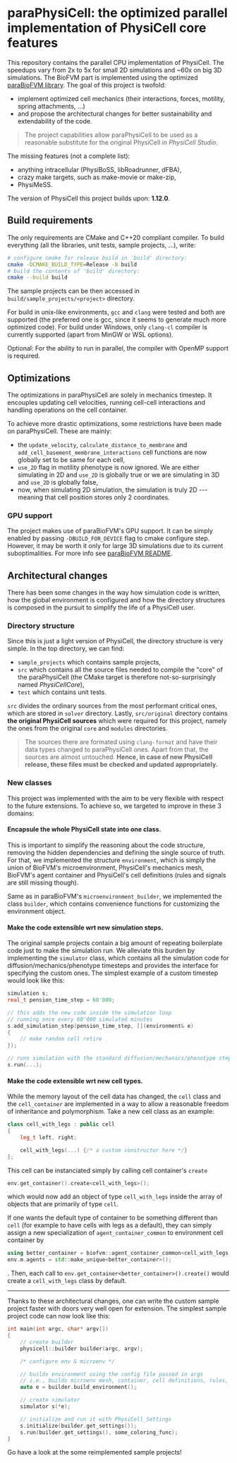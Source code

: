 # paraPhysiCell: the optimized parallel implementation of PhysiCell core features

This repository contains the parallel CPU implementation of PhysiCell. The speedups vary from 2x to 5x for small 2D simulations and ~60x on big 3D simulations. The BioFVM part is implemented using the optimized [paraBioFVM library](https://github.com/asmelko/paraBioFVM). The goal of this project is twofold:
 - implement optimized cell mechanics (their interactions, forces, motility, spring attachments, ...)
 - and propose the architectural changes for better sustainability and extendability of the code.

> The project capabilities allow paraPhysiCell to be used as a reasonable substitute for the original PhysiCell in *PhysiCell Studio*.

The missing features (not a complete list): 
- anything intracellular (PhysiBoSS, libRoadrunner, dFBA),
- crazy make targets, such as make-movie or make-zip, 
- PhysiMeSS.

The version of PhysiCell this project builds upon: **1.12.0**.

## Build requirements

The only requirements are CMake and C++20 compliant compiler. To build everything (all the libraries, unit tests, sample projects, ...), write:
```bash
# configure cmake for release build in 'build' directory:
cmake -DCMAKE_BUILD_TYPE=Release -B build 
# build the contents of 'build' directory:
cmake --build build 
```
The sample projects can be then accessed in `build/sample_projects/<project>` directory.

For build in unix-like environments, `gcc` and `clang` were tested and both are supported (the preferred one is gcc, since it seems to generate much more optimized code). For build under Windows, only `clang-cl` compiler is currently supported (apart from MinGW or WSL options).

Optional: For the ability to run in parallel, the compiler with OpenMP support is required. 

## Optimizations

The optimizations in paraPhysiCell are solely in mechanics timestep. It encouples updating cell velocities, running cell-cell interactions and handling operations on the cell container. 

To achieve more drastic optimizations, some restrictions have been made on paraPhysiCell. These are mainly:
- the `update_velocity`, `calculate_distance_to_membrane` and `add_cell_basement_membrane_interactions` cell functions are now globally set to be same for each cell,
- `use_2D` flag in motility phenotype is now ignored. We are either simulating in 2D and `use_2D` is globally true or we are simulating in 3D and `use_2D` is globally false,
- now, when simulating 2D simulation, the simulation is truly 2D --- meaning that cell position stores only 2 coordinates. 

### GPU support
The project makes use of paraBioFVM's GPU support. It can be simply enabled by passing `-DBUILD_FOR_DEVICE` flag to cmake configure step. However, it may be worth it only for large 3D simulations due to its current suboptimalities. For more info see [paraBioFVM README](https://github.com/asmelko/paraBioFVM).

## Architectural changes

There has been some changes in the way how simulation code is written, how the global environment is configured and how the directory structures is composed in the pursuit to simplify the life of a PhysiCell user.

### Directory structure

Since this is just a light version of PhysiCell, the directory structure is very simple. In the top directory, we can find:
- `sample_projects` which contains sample projects, 
- `src` which contains all the source files needed to compile the "core" of the paraPhysiCell (the CMake target is therefore not-so-surprisingly named *PhysiCellCore*), 
- `test` which contains unit tests.

`src` divides the ordinary sources from the most performant critical ones, which are stored in `solver` directory. Lastly, `src/original` directory contains **the original PhysiCell sources** which were required for this project, namely the ones from the original `core` and `modules` directories. 
> The sources there are formated using `clang-format` and have their data types changed to paraPhysiCell ones. Apart from that, the sources are almost untouched. **Hence, in case of new PhysiCell release, these files must be checked and updated appropriately.** 

### New classes

This project was implemented with the aim to be very flexible with respect to the future extensions. To achieve so, we targeted to improve in these 3 domains:

#### Encapsule the whole PhysiCell state into one class. 

This is important to simplify the reasoning about the code structure, removing the hidden dependencies and defining the single source of truth. For that, we implemented the structure `environment`, which is simply the union of BioFVM's microenvironment, PhysiCell's mechanics mesh, BioFVM's agent container and PhysiCell's cell definitions (rules and signals are still missing though). 

Same as in paraBioFVM's `microenvironment_builder`, we implemented the class `builder`, which contains convenience functions for customizing the environment object. 

#### Make the code extensible wrt new simulation steps.

The original sample projects contain a big amount of repeating boilerplate code just to make the simulation run. We alleviate this burden by implementing the `simulator` class, which contains all the simulation code for diffusion/mechanics/phenotype timesteps and provides the interface for specifying the custom ones. The simplest example of a custom timestep would look like this:
```c++
simulation s;
real_t pension_time_step = 60'000;

// this adds the new code inside the simulation loop
// running once every 60'000 simulated minutes
s.add_simulation_step(pension_time_step, [](environment& e)
{
    // make random cell retire
});

// runs simulation with the standard diffusion/mechanics/phenotype steps + new pension step
s.run(...);
``` 

#### Make the code extensible wrt new cell types.

While the memory layout of the cell data has changed, the `cell` class and the `cell_container` are implemented in a way to allow a reasonable freedom of inheritance and polymorphism. Take a new cell class as an example:
```c++
class cell_with_legs : public cell 
{
    leg_t left, right;

    cell_with_legs(...) {/* a custom constructor here */}
};
```
This cell can be instanciated simply by calling cell container's `create`
```c++
env.get_container().create<cell_with_legs>();
```
which would now add an object of type `cell_with_legs` inside the array of objects that are primarily of type `cell`.

If one wants the default type of container to be something different than `cell` (for example to have cells with legs as a default), they can simply assign a new specialization of `agent_container_common` to environment cell container by
```c++
using better_container = biofvm::agent_container_common<cell_with_legs, cell_data>;
env.m.agents = std::make_unique<better_container>();
```
. Then, each call to `env.get_container<better_container>().create()` would create a `cell_with_legs` class by default.

---

Thanks to these architectural changes, one can write the custom sample project faster with doors very well open for extension. The simplest sample project code can now look like this:
```c++
int main(int argc, char* argv[])
{
    // create builder
    physicell::builder builder(argc, argv);

    /* configure env & microenv */

    // builds environment using the config file passed in args
    // i.e., builds microenv mesh, container, cell definitions, rules, signals
    auto e = builder.build_environment();

    // create simulator 
    simulator s(*e);

    // initialize and run it with PhysiCell_Settings
    s.initialize(builder.get_settings());
    s.run(builder.get_settings(), some_coloring_func);
}
```
Go have a look at the some reimplemented sample projects!

